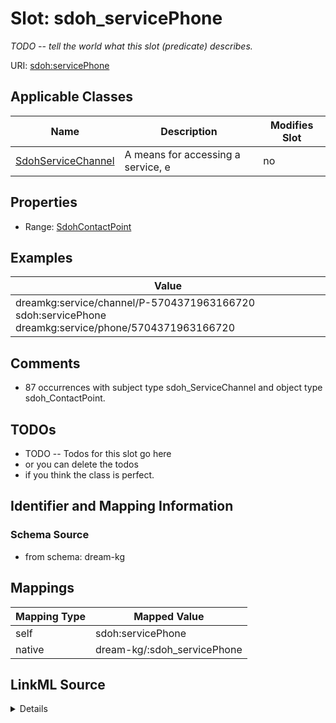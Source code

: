 

# Slot: sdoh_servicePhone


_TODO -- tell the world what this slot (predicate) describes._





URI: [sdoh:servicePhone](http://schema.org/servicePhone)



<!-- no inheritance hierarchy -->





## Applicable Classes

| Name | Description | Modifies Slot |
| --- | --- | --- |
| [SdohServiceChannel](../classes/SdohServiceChannel.md) | A means for accessing a service, e |  no  |







## Properties

* Range: [SdohContactPoint](../classes/SdohContactPoint.md)






## Examples

| Value |
| --- |
| dreamkg:service/channel/P-5704371963166720 sdoh:servicePhone dreamkg:service/phone/5704371963166720 |

## Comments

* 87 occurrences with subject type sdoh_ServiceChannel and object type sdoh_ContactPoint.

## TODOs

* TODO -- Todos for this slot go here
* or you can delete the todos
* if you think the class is perfect.

## Identifier and Mapping Information







### Schema Source


* from schema: dream-kg




## Mappings

| Mapping Type | Mapped Value |
| ---  | ---  |
| self | sdoh:servicePhone |
| native | dream-kg/:sdoh_servicePhone |




## LinkML Source

<details>
```yaml
name: sdoh_servicePhone
description: TODO -- tell the world what this slot (predicate) describes.
todos:
- TODO -- Todos for this slot go here
- or you can delete the todos
- if you think the class is perfect.
comments:
- 87 occurrences with subject type sdoh_ServiceChannel and object type sdoh_ContactPoint.
examples:
- value: dreamkg:service/channel/P-5704371963166720 sdoh:servicePhone dreamkg:service/phone/5704371963166720
from_schema: dream-kg
rank: 1000
slot_uri: sdoh:servicePhone
alias: sdoh_servicePhone
domain_of:
- sdoh_ServiceChannel
range: sdoh_ContactPoint

```
</details>